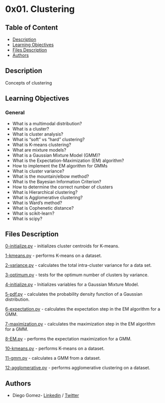 # 0x01. Clustering

## Table of Content
* [Description](#description)
* [Learning Objectives](#learning-objectives)
* [Files Description](#files-description)
* [Authors](#authors)

## Description
Concepts of clustering


## Learning Objectives
### General

- What is a multimodal distribution?
- What is a cluster?
- What is cluster analysis?
- What is “soft” vs “hard” clustering?
- What is K-means clustering?
- What are mixture models?
- What is a Gaussian Mixture Model (GMM)?
- What is the Expectation-Maximization (EM) algorithm?
- How to implement the EM algorithm for GMMs
- What is cluster variance?
- What is the mountain/elbow method?
- What is the Bayesian Information Criterion?
- How to determine the correct number of clusters
- What is Hierarchical clustering?
- What is Agglomerative clustering?
- What is Ward’s method?
- What is Cophenetic distance?
- What is scikit-learn?
- What is scipy?


## Files Description

[0-initialize.py](0-initialize.py) - initializes cluster centroids for K-means.

[1-kmeans.py](1-kmeans.py) -  performs K-means on a dataset.

[2-variance.py](2-variance.py) - calculates the total intra-cluster variance for a data set.

[3-optimum.py](3-optimum.py) - tests for the optimum number of clusters by variance.

[4-initialize.py](4-initialize.py) - Initializes variables for a Gaussian Mixture Model.

[5-pdf.py](5-pdf.py) - calculates the probability density function of a Gaussian distribution.

[6-expectation.py](6-expectation.py) - calculates the expectation step in the EM algorithm for a GMM.

[7-maximization.py](7-maximization.py) - calculates the maximization step in the EM algorithm for a GMM.

[8-EM.py](8-EM.py) - performs the expectation maximization for a GMM.

[10-kmeans.py](10-kmeans.py) - performs K-means on a dataset.

[11-gmm.py](11-gmm.py) - calculates a GMM from a dataset.

[12-agglomerative.py](12-agglomerative.py) - performs agglomerative clustering on a dataset.




## Authors
* Diego Gomez- [Linkedin](https://www.linkedin.com/in/diego-g%C3%B3mez-8861b61a1/) / [Twitter](https://twitter.com/dagomez2530)
